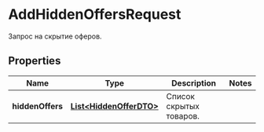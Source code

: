 

# AddHiddenOffersRequest

Запрос на скрытие оферов.

## Properties

| Name | Type | Description | Notes |
|------------ | ------------- | ------------- | -------------|
|**hiddenOffers** | [**List&lt;HiddenOfferDTO&gt;**](HiddenOfferDTO.md) | Список скрытых товаров.  |  |



